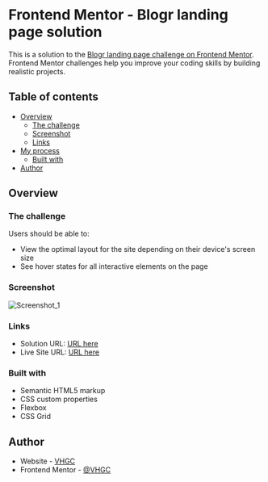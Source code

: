 # Frontend Mentor - Blogr landing page solution

This is a solution to the [Blogr landing page challenge on Frontend Mentor](https://www.frontendmentor.io/challenges/blogr-landing-page-EX2RLAApP). Frontend Mentor challenges help you improve your coding skills by building realistic projects. 

## Table of contents

- [Overview](#overview)
  - [The challenge](#the-challenge)
  - [Screenshot](#screenshot)
  - [Links](#links)
- [My process](#my-process)
  - [Built with](#built-with)
- [Author](#author)


## Overview

### The challenge

Users should be able to:

- View the optimal layout for the site depending on their device's screen size
- See hover states for all interactive elements on the page

### Screenshot

![Screenshot_1](https://user-images.githubusercontent.com/54951281/120117589-4006a600-c164-11eb-8b63-db84ef8e690a.png)

### Links

- Solution URL: [URL here](https://your-solution-url.com)
- Live Site URL: [URL here](https://blogr-landing-page-vhgc.netlify.app/)

### Built with

- Semantic HTML5 markup
- CSS custom properties
- Flexbox
- CSS Grid

## Author

- Website - [VHGC](https://github.com/VHGC1)
- Frontend Mentor - [@VHGC](https://www.frontendmentor.io/profile/VHGC1)


